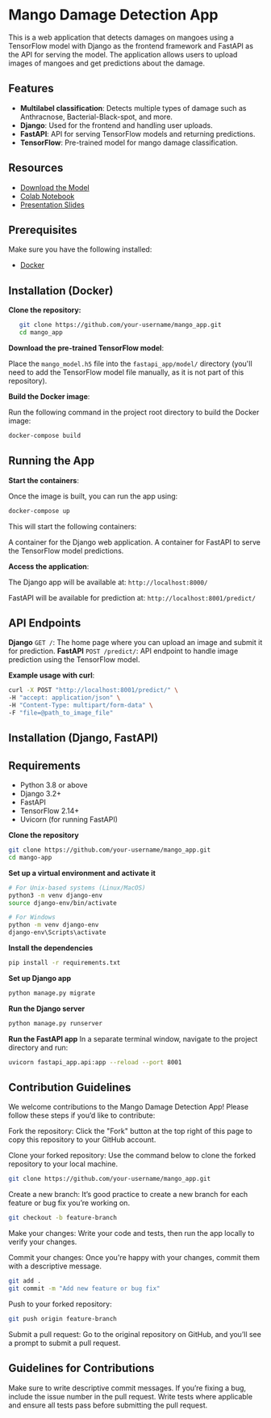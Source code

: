 # Mango Damage Detection App

This is a web application that detects damages on mangoes using a TensorFlow model with Django as the frontend framework and FastAPI as the API for serving the model. The application allows users to upload images of mangoes and get predictions about the damage.

## Features

- **Multilabel classification**: Detects multiple types of damage such as Anthracnose, Bacterial-Black-spot, and more.
- **Django**: Used for the frontend and handling user uploads.
- **FastAPI**: API for serving TensorFlow models and returning predictions.
- **TensorFlow**: Pre-trained model for mango damage classification.

## Resources
- [Download the Model](https://bit.ly/pyconmodelh5)
- [Colab Notebook](https://bit.ly/vgg19-model)
- [Presentation Slides](https://speakerdeck.com/kambale/serving-machine-learning-models-in-django-with-fastapi)

## Prerequisites

Make sure you have the following installed:

- [Docker](https://www.docker.com/get-started)

## Installation (Docker)

**Clone the repository:**

```bash
   git clone https://github.com/your-username/mango_app.git
   cd mango_app
```
**Download the pre-trained TensorFlow model**:

Place the `mango_model.h5` file into the `fastapi_app/model/` directory (you'll need to add the TensorFlow model file manually, as it is not part of this repository).

**Build the Docker image**:

Run the following command in the project root directory to build the Docker image:

```bash
docker-compose build
```

## Running the App

**Start the containers**:

Once the image is built, you can run the app using:

```bash
docker-compose up
```
This will start the following containers:

A container for the Django web application.
A container for FastAPI to serve the TensorFlow model predictions.

**Access the application**:

The Django app will be available at: `http://localhost:8000/`

FastAPI will be available for prediction at: `http://localhost:8001/predict/`

## API Endpoints
**Django**
`GET /`: The home page where you can upload an image and submit it for prediction.
**FastAPI**
`POST /predict/`: API endpoint to handle image prediction using the TensorFlow model.

**Example usage with curl**:

```bash
curl -X POST "http://localhost:8001/predict/" \
-H "accept: application/json" \
-H "Content-Type: multipart/form-data" \
-F "file=@path_to_image_file"
```

## Installation (Django, FastAPI)

## Requirements
- Python 3.8 or above
- Django 3.2+
- FastAPI
- TensorFlow 2.14+
- Uvicorn (for running FastAPI)

**Clone the repository**

```bash
git clone https://github.com/your-username/mango_app.git
cd mango-app
```
**Set up a virtual environment and activate it**

```bash
# For Unix-based systems (Linux/MacOS)
python3 -m venv django-env
source django-env/bin/activate

# For Windows
python -m venv django-env
django-env\Scripts\activate
```
**Install the dependencies**
```bash
pip install -r requirements.txt
```
**Set up Django app**
```bash
python manage.py migrate
```

**Run the Django server**
```bash
python manage.py runserver
```

**Run the FastAPI app**
In a separate terminal window, navigate to the project directory and run:

```bash
uvicorn fastapi_app.api:app --reload --port 8001
```

## Contribution Guidelines
We welcome contributions to the Mango Damage Detection App! Please follow these steps if you’d like to contribute:

Fork the repository: Click the "Fork" button at the top right of this page to copy this repository to your GitHub account.

Clone your forked repository: Use the command below to clone the forked repository to your local machine.

```bash
git clone https://github.com/your-username/mango_app.git
```
Create a new branch: It’s good practice to create a new branch for each feature or bug fix you’re working on.

```bash
git checkout -b feature-branch
```

Make your changes: Write your code and tests, then run the app locally to verify your changes.

Commit your changes: Once you're happy with your changes, commit them with a descriptive message.

```bash
git add .
git commit -m "Add new feature or bug fix"
```

Push to your forked repository:

```bash
git push origin feature-branch
```
Submit a pull request: Go to the original repository on GitHub, and you’ll see a prompt to submit a pull request.

## Guidelines for Contributions
Make sure to write descriptive commit messages.
If you’re fixing a bug, include the issue number in the pull request.
Write tests where applicable and ensure all tests pass before submitting the pull request.
